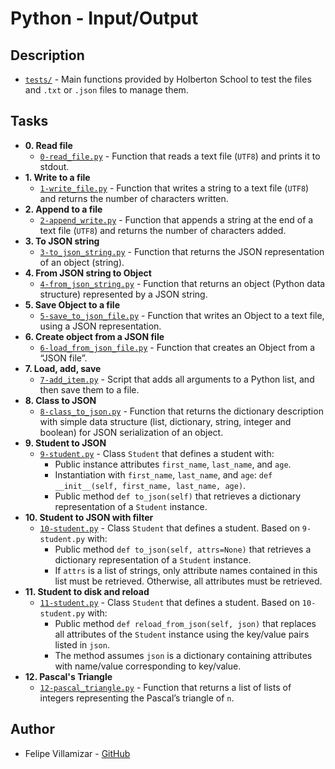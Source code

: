 # Python - Input/Output

## Description

* [`tests/`](./tests) - Main functions provided by Holberton School to test the files and `.txt` or `.json` files to manage them.

## Tasks

* **0. Read file**
  * [`0-read_file.py`](./0-read_file.py) - Function that reads a text file (`UTF8`) and prints it to stdout.
* **1. Write to a file**
  * [`1-write_file.py`](./1-write_file.py) - Function that writes a string to a text file (`UTF8`) and returns the number of characters written.
* **2. Append to a file**
  * [`2-append_write.py`](./2-append_write.py) - Function that appends a string at the end of a text file (`UTF8`) and returns the number of characters added.
* **3. To JSON string**
  * [`3-to_json_string.py`](./3-to_json_string.py) - Function that returns the JSON representation of an object (string).
* **4. From JSON string to Object**
  * [`4-from_json_string.py`](./4-from_json_string.py) - Function that returns an object (Python data structure) represented by a JSON string.
* **5.  Save Object to a file**
  * [`5-save_to_json_file.py`](./5-save_to_json_file.py) - Function that writes an Object to a text file, using a JSON representation.
* **6. Create object from a JSON file**
  * [`6-load_from_json_file.py`](./6-load_from_json_file.py) - Function that creates an Object from a “JSON file”.
* **7. Load, add, save**
  * [`7-add_item.py`](./7-add_item.py) - Script that adds all arguments to a Python list, and then save them to a file.
* **8. Class to JSON**
  * [`8-class_to_json.py`](./8-class_to_json.py) - Function that returns the dictionary description with simple data structure (list, dictionary, string, integer and boolean) for JSON serialization of an object.
* **9. Student to JSON**
  * [`9-student.py`](./9-student.py) - Class `Student` that defines a student with:
    * Public instance attributes `first_name`, `last_name`, and `age`.
    * Instantiation with `first_name`, `last_name`, and `age`: `def __init__(self, first_name, last_name, age)`.
    * Public method `def to_json(self)` that retrieves a dictionary representation of a `Student` instance.
* **10. Student to JSON with filter**
  * [`10-student.py`](./10-student.py) - Class `Student` that defines a student. Based on `9-student.py` with:
    * Public method `def to_json(self, attrs=None)` that retrieves a dictionary representation of a `Student` instance.
    * If `attrs` is a list of strings, only attribute names contained in this list must be retrieved. Otherwise, all attributes must be retrieved.
* **11. Student to disk and reload**
  * [`11-student.py`](./11-student.py) - Class `Student` that defines a student. Based on `10-student.py` with:
    * Public method `def reload_from_json(self, json)` that replaces all attributes of the `Student` instance using the key/value pairs listed in `json`.
    * The method assumes `json` is a dictionary containing attributes with name/value corresponding to key/value.
* **12. Pascal's Triangle**
  * [`12-pascal_triangle.py`](./12-pascal_triangle.py) - Function that returns a list of lists of integers representing the Pascal’s triangle of `n`.

## Author
* Felipe Villamizar - [GitHub](https://github.com/felipevcc)
